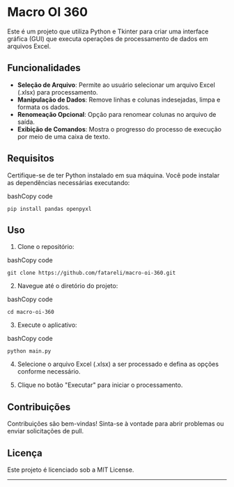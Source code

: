 Macro OI 360
============

Este é um projeto que utiliza Python e Tkinter para criar uma interface gráfica (GUI) que executa operações de processamento de dados em arquivos Excel.

Funcionalidades
---------------

*   **Seleção de Arquivo**: Permite ao usuário selecionar um arquivo Excel (.xlsx) para processamento.
*   **Manipulação de Dados**: Remove linhas e colunas indesejadas, limpa e formata os dados.
*   **Renomeação Opcional**: Opção para renomear colunas no arquivo de saída.
*   **Exibição de Comandos**: Mostra o progresso do processo de execução por meio de uma caixa de texto.

Requisitos
----------

Certifique-se de ter Python instalado em sua máquina. Você pode instalar as dependências necessárias executando:

bashCopy code

`pip install pandas openpyxl`

Uso
---

1.  Clone o repositório:

bashCopy code

`git clone https://github.com/fatareli/macro-oi-360.git`

2.  Navegue até o diretório do projeto:

bashCopy code

`cd macro-oi-360`

3.  Execute o aplicativo:

bashCopy code

`python main.py`

4.  Selecione o arquivo Excel (.xlsx) a ser processado e defina as opções conforme necessário.
    
5.  Clique no botão "Executar" para iniciar o processamento.
    

Contribuições
-------------

Contribuições são bem-vindas! Sinta-se à vontade para abrir problemas ou enviar solicitações de pull.

Licença
-------

Este projeto é licenciado sob a MIT License.

* * *
